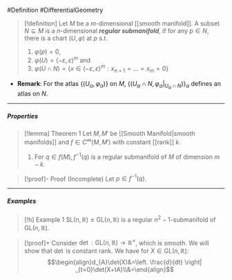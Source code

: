 #Definition #DifferentialGeometry 
> [!definition]
> Let $M$ be a $m$-dimensional [[smooth manifold]]. A subset $N\subseteq M$ is a $n$-dimensional ***regular submanifold***, if for any $p\in N$, there is a chart $(U,\varphi)$ at $p$ s.t. 
> 1. $\varphi(p)=0$, 
> 2. $\varphi(U)=(-\varepsilon,\varepsilon)^m$ and
> 3. $\varphi(U\cap N)=\{ x\in (-\varepsilon,\varepsilon)^m: x_{n+1}=\dots=x_{m}=0 \}$
- **Remark**: For the atlas $\{ (U_{\alpha},\varphi_{\alpha}) \}$ on $M$, $\{ (U_{\alpha}\cap N,\varphi_{\alpha}|_{U_{\alpha}\cap N}) \}_{\alpha}$ defines an atlas on $N$.
---
##### Properties
> [!lemma] Theorem 1
> Let $M,M'$ be [[Smooth Manifold|smooth manifolds]] and $f\in C^\infty(M,M')$ with constant [[rank]] $k$. 
> 1. For $q\in f(M), f^{-1}(q)$ is a regular submanifold of $M$ of dimension $m-k$.

> [!proof]- Proof (Incomplete)
> Let $p\in f^{-1}(q)$. 
---
##### Examples
> [!h] Example 1
> $\text{SL}(n,\mathbb{R})\leq \text{GL}(n,\mathbb{R})$ is a regular $n^2-1$-submanifold of $\text{GL}(n,\mathbb{R})$.

> [!proof]+
> Consider $\det:\text{GL}(n,\mathbb{R})\to \mathbb{R}^\times$, which is smooth. We will show that $\det$ is constant rank. We have for $X\in \text{GL}(n,\mathbb{R})$: $$\begin{align}d_{A}\det(X)&=\left. \frac{d}{dt} \right| _{t=0}\det(X+tA)\\&=\end{align}$$
